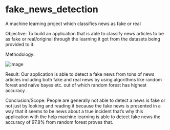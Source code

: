 # fake_news_detection
A machine learning project which classifies news as fake or real 

Objective:
To build an application that is able to classify news articles to be as fake or real/original through the learning it got from the datasets being provided to it.

Methodology:

![image](https://github.com/divyaaxyz/fake_news_detection/assets/106904445/088be81d-d370-43e6-b719-63408c2478ec)

Result:
Our application is able to detect a fake news from tons of news articles including both fake and real news by using algorithms like random forest and naïve bayes etc. out of which random forest has highest accuracy .

Conclusion/Scope:
People are generally not able to detect a news is fake or not just by looking and reading it because the fake news is presented in a way that it seems to be news about a true incident that’s why this application with the help machine learning is able to detect fake news the accuracy of 97.8% from random forest proves that.

